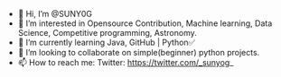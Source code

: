 - 👋 Hi, I’m @SUNY0G
- 👀 I’m interested in Opensource Contribution, Machine learning, Data Science, Competitive programming, Astronomy.
- 🌱 I’m currently learning Java, GitHub | Python✅
- 💞️ I’m looking to collaborate on simple(beginner) python projects.
- 📫 How to reach me: Twitter: https://twitter.com/_sunyog_

<!---
SUNY0G/SUNY0G is a ✨ special ✨ repository because its `README.md` (this file) appears on your GitHub profile.
You can click the Preview link to take a look at your changes.
--->
